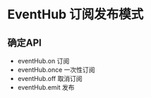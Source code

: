 # EventHub 订阅发布模式

## 确定API
- eventHub.on 订阅
- eventHub.once 一次性订阅
- eventHub.off 取消订阅
- eventHub.emit 发布

